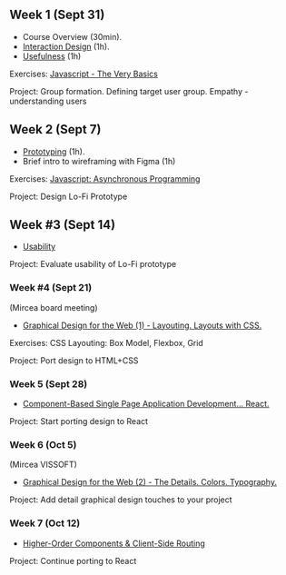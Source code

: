 ## Week 1 (Sept 31)

- Course Overview (30min). 
- [Interaction Design](Lectures/1.%20Interaction%20Design.md) (1h). 
- [Usefulness](Lectures/2.%20Usefulness.md) (1h)

Exercises: [Javascript - The Very Basics](Lectures/x.%20Javascript%20-%20A%20Brief%20Journey.md)

Project: Group formation. Defining target user group. Empathy - understanding users

## Week 2 (Sept 7)
- [Prototyping](Lectures/3.%20Prototyping.md) (1h).  
- Brief intro to wireframing with Figma (1h)

Exercises: [Javascript: Asynchronous Programming](Lectures/x.%20Javascript%20-%20A%20Brief%20Journey.md)

Project: Design Lo-Fi Prototype

## Week #3 (Sept 14)
- [Usability](Lectures/4.%20Usability.md)

Project: Evaluate usability of Lo-Fi prototype 

### Week #4 (Sept 21)
(Mircea board meeting)

- [Graphical Design for the Web (1) - Layouting. Layouts with CSS.](Lectures/5.%20Graphical%20Design%20for%20the%20Web%20(1)%20-%20Layouting.%20Layouts%20with%20CSS..md)

Exercises: CSS Layouting: Box Model, Flexbox, Grid

Project: Port design to HTML+CSS

### Week 5 (Sept 28)
- [Component-Based Single Page Application Development... React.](Lectures/7.%20Component-Based%20Single%20Page%20Application%20Development...%20React..md)

Project: Start porting design to React

### Week 6 (Oct 5)
(Mircea VISSOFT)

- [Graphical Design for the Web (2) - The Details. Colors. Typography.](Lectures/6.%20Graphical%20Design%20for%20the%20Web%20(2)%20-%20The%20Details.%20Colors.%20Typography..md)

Project: Add detail graphical design touches to your project


### Week 7 (Oct 12)
- [Higher-Order Components & Client-Side Routing](Lectures/8.%20Higher-Order%20Components%20&%20Client-Side%20Routing.md)

Project: Continue porting to React